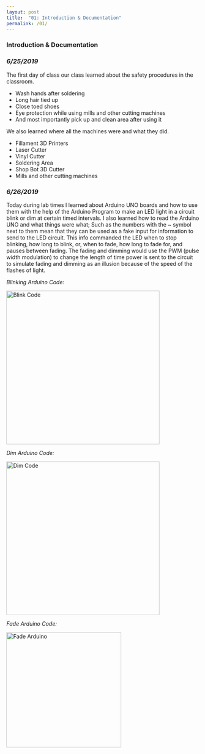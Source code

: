 ```yaml
---
layout: post
title:  "01: Introduction & Documentation"
permalink: /01/
---
```


### **Introduction & Documentation**

### _6/25/2019_

The first day of class our class learned about the safety procedures in the classroom.

- Wash hands after soldering
- Long hair tied up
- Close toed shoes
- Eye protection while using mills and other cutting machines
- And most importantly pick up and clean area after using it

We also learned where all the machines were and what they did.

- Fillament 3D Printers
- Laser Cutter
- Vinyl Cutter
- Soldering Area
- Shop Bot 3D Cutter
- Mills and other cutting machines

### _6/26/2019_

Today during lab times I learned about Arduino UNO boards and how to use them with the help of the Arduino Program to make an LED light in a circuit blink or dim at certain timed intervals. I also learned how to read the Arduino UNO and what things were what; Such as the numbers with the ~ symbol next to them mean that they can be used as a fake input for information to send to the LED circuit. This info commanded the LED when to stop blinking, how long to blink, or, when to fade, how long to fade for, and pauses between fading. The fading and dimming would use the PWM (pulse width modulation) to change the length of time power is sent to the circuit to simulate fading and dimming as an illusion because of the speed of the flashes of light.


*Blinking Arduino Code:*

<img src="Blink Arduino.png" alt="Blink Code" style="height: 400px; max-width: 100%">

*Dim Arduino Code:*

<img src="Dim Arduino.png" alt="Dim Code" style="height: 400px; max-width: 100%">

*Fade Arduino Code:*

<img src="Fade Arduino.png" alt="Fade Arduino" style="height: 300px; max-width: 100%">


